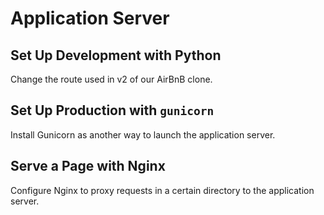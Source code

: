 # Application Server

## Set Up Development with Python
Change the route used in v2 of our AirBnB clone.

## Set Up Production with `gunicorn`
Install Gunicorn as another way to launch the application server.

## Serve a Page with Nginx
Configure Nginx to proxy requests in a certain directory to the application server.
